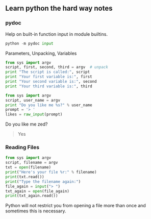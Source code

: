 ## Learn python the hard way notes
### pydoc
Help on built-in function input in module builtins.

``` python
python -m pydoc input
```

Parameters, Unpacking, Variables
``` python
from sys import argv
script, first, second, third = argv  # unpack
print "The script is called:", script
print "Your first variable is:", first
print "Your second variable is:", second
print "Your third variable is:", third
```


``` python
from sys import argv
script, user_name = argv
print "Do you like me %s?" % user_name
prompt = '> '
likes = raw_input(prompt)

```

Do you like me zed?
>  Yes


### Reading Files
``` python
from sys import argv
script, filename = argv
txt = open(filename)
print("Here's your file %r:" % filename)
print(txt.read())
print("Type the filename again:")
file_again = input("> ")
txt_again = open(file_again)
print(txt_again.read())
```

Python will not restrict you from opening a file more than once and sometimes this is necessary.
